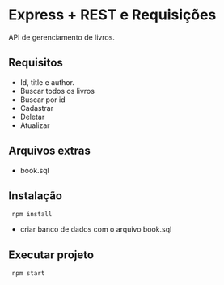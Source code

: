 # Express + REST e Requisições
API de gerenciamento de livros.


## Requisitos

* Id, title e author.
* Buscar todos os livros
* Buscar por id
* Cadastrar
* Deletar
* Atualizar

## Arquivos extras 

* book.sql 


##  Instalação 
     npm install
* criar banco de dados com o arquivo book.sql

## Executar projeto
 
     npm start    

